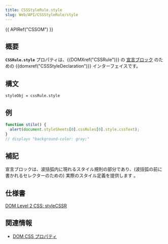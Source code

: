 ```yaml
---
title: CSSStyleRule.style
slug: Web/API/CSSStyleRule/style
---
```

{{ APIRef("CSSOM") }}

## 概要

**`CSSRule.style`** プロパティは、{{DOMXref("CSSRule")}} の [宣言ブロック](http://www.w3.org/TR/1998/REC-CSS2-19980512/syndata.html#block) のための {{domxref("CSSStyleDeclaration")}} インターフェイスです。

## 構文

```
styleObj = cssRule.style
```

## 例

```js
function stilo() {
  alert(document.styleSheets[0].cssRules[0].style.cssText);
}
// displays "background-color: gray;"
```

## 補記

宣言ブロックは、波括弧内に現れるスタイル規則の部分であり、(波括弧の前に書かれるセレクターのための) 実際のスタイル定義を提供します 。

## 仕様書

[DOM Level 2 CSS: styleCSSR](http://www.w3.org/TR/DOM-Level-2-Style/css.html#CSS-CSSStyleRule-style)

## 関連情報

- [DOM CSS プロパティ](/CSS/CSS_Reference)
